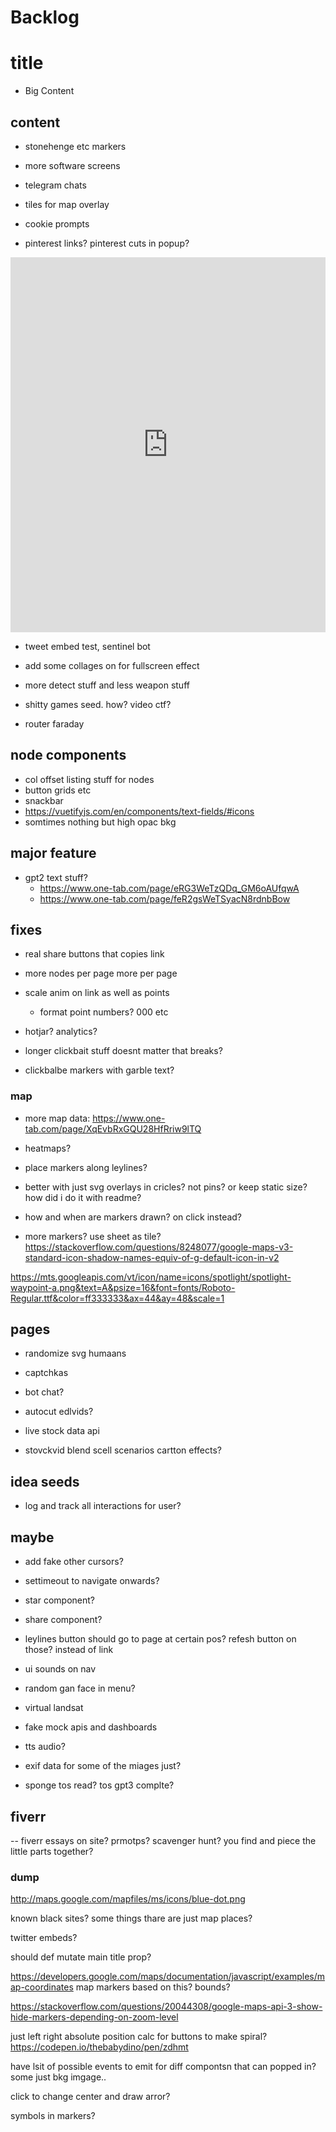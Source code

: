 # Backlog

# title

- Big Content

## content

- stonehenge etc markers

- more software screens
- telegram chats

- tiles for map overlay
- cookie prompts

- pinterest links? pinterest cuts in popup?

<iframe src="https://ourworldindata.org/grapher/annual-co2-emissions-per-country?tab=chart&facet=none&country=~OWID_WRL" loading="lazy" style="width: 100%; height: 600px; border: 0px none;"></iframe>

- tweet embed test, sentinel bot

- add some collages on for fullscreen effect
- more detect stuff and less weapon stuff

- shitty games seed. how? video ctf?

- router faraday

## node components

- col offset listing stuff for nodes
- button grids etc
- snackbar
- https://vuetifyjs.com/en/components/text-fields/#icons
- somtimes nothing but high opac bkg

## major feature

- gpt2 text stuff?
  - https://www.one-tab.com/page/eRG3WeTzQDq_GM6oAUfqwA
  - https://www.one-tab.com/page/feR2gsWeTSyacN8rdnbBow

## fixes

- real share buttons that copies link
- more nodes per page more per page

- scale anim on link as well as points

  - format point numbers? 000 etc

- hotjar? analytics?
- longer clickbait stuff doesnt matter that breaks?
- clickbalbe markers with garble text?

### map

- more map data: https://www.one-tab.com/page/XqEvbRxGQU28HfRriw9lTQ

- heatmaps?
- place markers along leylines?
- better with just svg overlays in cricles? not pins? or keep static size? how did i do it with readme?

- how and when are markers drawn? on click instead?
- more markers? use sheet as tile? https://stackoverflow.com/questions/8248077/google-maps-v3-standard-icon-shadow-names-equiv-of-g-default-icon-in-v2

https://mts.googleapis.com/vt/icon/name=icons/spotlight/spotlight-waypoint-a.png&text=A&psize=16&font=fonts/Roboto-Regular.ttf&color=ff333333&ax=44&ay=48&scale=1

## pages

- randomize svg humaans
- captchkas
- bot chat?
- autocut edlvids?

- live stock data api
- stovckvid blend scell scenarios cartton effects?

## idea seeds

- log and track all interactions for user?

## maybe

- add fake other cursors?

- settimeout to navigate onwards?

- star component?
- share component?

- leylines button should go to page at certain pos? refesh button on those? instead of link

- ui sounds on nav

- random gan face in menu?

- virtual landsat

- fake mock apis and dashboards

- tts audio?

- exif data for some of the miages just?

- sponge tos read? tos gpt3 complte?

## fiverr

-- fiverr essays on site? prmotps? scavenger hunt? you find and piece the little parts together?

### dump

http://maps.google.com/mapfiles/ms/icons/blue-dot.png

known black sites? some things thare are just map places?

twitter embeds?

should def mutate main title prop?

https://developers.google.com/maps/documentation/javascript/examples/map-coordinates map markers based on this? bounds?

https://stackoverflow.com/questions/20044308/google-maps-api-3-show-hide-markers-depending-on-zoom-level

just left right absolute position calc for buttons to make spiral?
https://codepen.io/thebabydino/pen/zdhmt

have lsit of possible events to emit for diff compontsn that can popped in?
some just bkg imgage..

click to change center and draw arror?

symbols in markers?
